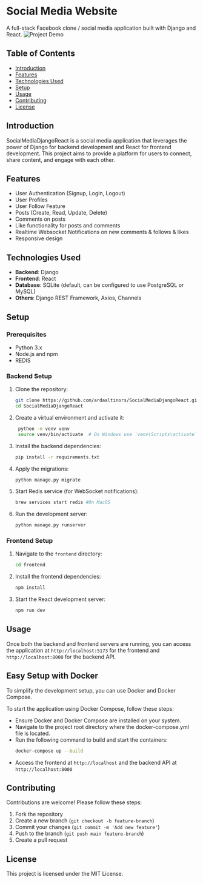 # Social Media Website

A full-stack Facebook clone / social media application built with Django and React.
![Project Demo](docs/gymunity-introduction.gif)

## Table of Contents

- [Introduction](#introduction)
- [Features](#features)
- [Technologies Used](#technologies-used)
- [Setup](#setup)
- [Usage](#usage)
- [Contributing](#contributing)
- [License](#license)

## Introduction

SocialMediaDjangoReact is a social media application that leverages the power of Django for backend development and React for frontend development. This project aims to provide a platform for users to connect, share content, and engage with each other.

## Features

- User Authentication (Signup, Login, Logout)
- User Profiles
- User Follow Feature
- Posts (Create, Read, Update, Delete)
- Comments on posts
- Like functionality for posts and comments
- Realtime Websocket Notifications on new comments & follows & likes
- Responsive design

## Technologies Used

- **Backend**: Django
- **Frontend**: React
- **Database**: SQLite (default, can be configured to use PostgreSQL or MySQL)
- **Others**: Django REST Framework, Axios, Channels

## Setup

### Prerequisites

- Python 3.x
- Node.js and npm
- REDIS

### Backend Setup

1. Clone the repository:

   ```bash
   git clone https://github.com/ardaaltinors/SocialMediaDjangoReact.git
   cd SocialMediaDjangoReact
   ```

2. Create a virtual environment and activate it:

   ```bash
    python -m venv venv
    source venv/bin/activate  # On Windows use `venv\Scripts\activate`
   ```

3. Install the backend dependencies:

   ```bash
   pip install -r requirements.txt
   ```

4. Apply the migrations:

   ```bash
   python manage.py migrate
   ```

5. Start Redis service (for WebSocket notifications):

   ```bash
   brew services start redis #On MacOS
   ```

6. Run the development server:
   ```bash
   python manage.py runserver
   ```

### Frontend Setup

1. Navigate to the `frontend` directory:

   ```bash
   cd frontend
   ```

2. Install the frontend dependencies:

   ```bash
   npm install
   ```

3. Start the React development server:
   ```bash
   npm run dev
   ```

## Usage

Once both the backend and frontend servers are running, you can access the application at `http://localhost:5173` for the frontend and `http://localhost:8000` for the backend API.

## Easy Setup with Docker

To simplify the development setup, you can use Docker and Docker Compose.

To start the application using Docker Compose, follow these steps:

- Ensure Docker and Docker Compose are installed on your system.
- Navigate to the project root directory where the docker-compose.yml file is located.
- Run the following command to build and start the containers:
  ```bash
  docker-compose up --build
  ```
- Access the frontend at `http://localhost` and the backend API at `http://localhost:8000`

## Contributing

Contributions are welcome! Please follow these steps:

1. Fork the repository
2. Create a new branch (`git checkout -b feature-branch`)
3. Commit your changes (`git commit -m 'Add new feature'`)
4. Push to the branch (`git push main feature-branch`)
5. Create a pull request

## License

This project is licensed under the MIT License.

